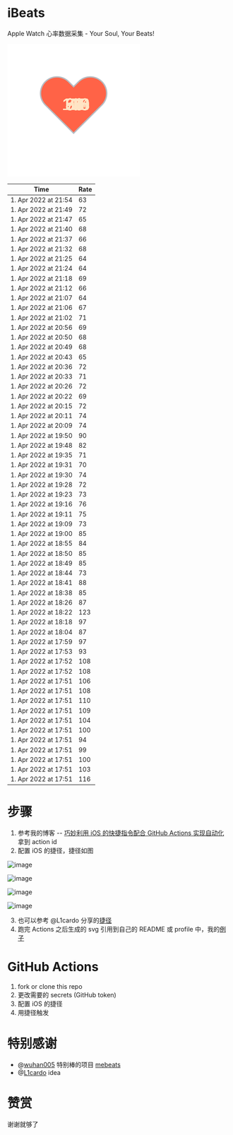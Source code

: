 # iBeats
Apple Watch 心率数据采集 - Your Soul, Your Beats!

![](./files/heart.svg)

<!--START_SECTION:my_heart_rate-->
| Time | Rate | 
 | ---- | ---- | 
| 1. Apr 2022 at 21:54 | 63 |
| 1. Apr 2022 at 21:49 | 72 |
| 1. Apr 2022 at 21:47 | 65 |
| 1. Apr 2022 at 21:40 | 68 |
| 1. Apr 2022 at 21:37 | 66 |
| 1. Apr 2022 at 21:32 | 68 |
| 1. Apr 2022 at 21:25 | 64 |
| 1. Apr 2022 at 21:24 | 64 |
| 1. Apr 2022 at 21:18 | 69 |
| 1. Apr 2022 at 21:12 | 66 |
| 1. Apr 2022 at 21:07 | 64 |
| 1. Apr 2022 at 21:06 | 67 |
| 1. Apr 2022 at 21:02 | 71 |
| 1. Apr 2022 at 20:56 | 69 |
| 1. Apr 2022 at 20:50 | 68 |
| 1. Apr 2022 at 20:49 | 68 |
| 1. Apr 2022 at 20:43 | 65 |
| 1. Apr 2022 at 20:36 | 72 |
| 1. Apr 2022 at 20:33 | 71 |
| 1. Apr 2022 at 20:26 | 72 |
| 1. Apr 2022 at 20:22 | 69 |
| 1. Apr 2022 at 20:15 | 72 |
| 1. Apr 2022 at 20:11 | 74 |
| 1. Apr 2022 at 20:09 | 74 |
| 1. Apr 2022 at 19:50 | 90 |
| 1. Apr 2022 at 19:48 | 82 |
| 1. Apr 2022 at 19:35 | 71 |
| 1. Apr 2022 at 19:31 | 70 |
| 1. Apr 2022 at 19:30 | 74 |
| 1. Apr 2022 at 19:28 | 72 |
| 1. Apr 2022 at 19:23 | 73 |
| 1. Apr 2022 at 19:16 | 76 |
| 1. Apr 2022 at 19:11 | 75 |
| 1. Apr 2022 at 19:09 | 73 |
| 1. Apr 2022 at 19:00 | 85 |
| 1. Apr 2022 at 18:55 | 84 |
| 1. Apr 2022 at 18:50 | 85 |
| 1. Apr 2022 at 18:49 | 85 |
| 1. Apr 2022 at 18:44 | 73 |
| 1. Apr 2022 at 18:41 | 88 |
| 1. Apr 2022 at 18:38 | 85 |
| 1. Apr 2022 at 18:26 | 87 |
| 1. Apr 2022 at 18:22 | 123 |
| 1. Apr 2022 at 18:18 | 97 |
| 1. Apr 2022 at 18:04 | 87 |
| 1. Apr 2022 at 17:59 | 97 |
| 1. Apr 2022 at 17:53 | 93 |
| 1. Apr 2022 at 17:52 | 108 |
| 1. Apr 2022 at 17:52 | 108 |
| 1. Apr 2022 at 17:51 | 106 |
| 1. Apr 2022 at 17:51 | 108 |
| 1. Apr 2022 at 17:51 | 110 |
| 1. Apr 2022 at 17:51 | 109 |
| 1. Apr 2022 at 17:51 | 104 |
| 1. Apr 2022 at 17:51 | 100 |
| 1. Apr 2022 at 17:51 | 94 |
| 1. Apr 2022 at 17:51 | 99 |
| 1. Apr 2022 at 17:51 | 100 |
| 1. Apr 2022 at 17:51 | 103 |
| 1. Apr 2022 at 17:51 | 116 |

<!--END_SECTION:my_heart_rate-->

# 步骤
1. 参考我的博客 -- [巧妙利用 iOS 的快捷指令配合 GitHub Actions 实现自动化](https://github.com/yihong0618/gitblog/issues/198) 拿到 action id
2. 配置 iOS 的捷径，捷径如图

![image](https://user-images.githubusercontent.com/15976103/122154218-0db0b480-ce97-11eb-93bb-5aec07c558dc.png)

![image](https://user-images.githubusercontent.com/15976103/122154236-186b4980-ce97-11eb-8e4b-70551a0391ae.png)

![image](https://user-images.githubusercontent.com/15976103/122154268-2d47dd00-ce97-11eb-902e-3acf292265a9.png)

![image](https://user-images.githubusercontent.com/15976103/122174055-fa144680-ceb4-11eb-9be2-3eb83cd516f7.png)

3. 也可以参考 @L1cardo 分享的[捷径](https://www.icloud.com/shortcuts/6ab6047b459c41ad822ad6b94b1c03d4)
4. 跑完 Actions 之后生成的 svg 引用到自己的 README 或 profile 中，我的[例子](https://github.com/yihong0618) 

# GitHub Actions

1. fork or clone this repo
2. 更改需要的 secrets (GitHub token)
3. 配置 iOS 的捷径
4. 用捷径触发

# 特别感谢
- @[wuhan005](https://github.com/wuhan005) 特别棒的项目 [mebeats](https://github.com/wuhan005/mebeats)
- @[L1cardo](https://github.com/L1cardo) idea

# 赞赏
谢谢就够了
